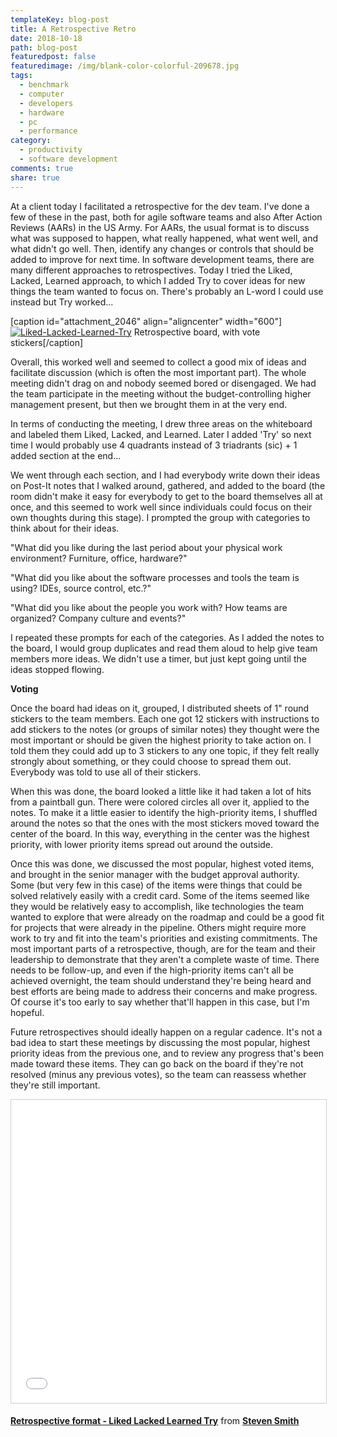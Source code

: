 ```yaml
---
templateKey: blog-post
title: A Retrospective Retro
date: 2018-10-18
path: blog-post
featuredpost: false
featuredimage: /img/blank-color-colorful-209678.jpg
tags:
  - benchmark
  - computer
  - developers
  - hardware
  - pc
  - performance
category:
  - productivity
  - software development
comments: true
share: true
---
```


At a client today I facilitated a retrospective for the dev team. I've done a few of these in the past, both for agile software teams and also After Action Reviews (AARs) in the US Army. For AARs, the usual format is to discuss what was supposed to happen, what really happened, what went well, and what didn't go well. Then, identify any changes or controls that should be added to improve for next time. In software development teams, there are many different approaches to retrospectives. Today I tried the Liked, Lacked, Learned approach, to which I added Try to cover ideas for new things the team wanted to focus on. There's probably an L-word I could use instead but Try worked...

\[caption id="attachment\_2046" align="aligncenter" width="600"\][![Liked-Lacked-Learned-Try](/img/Sketches-7-300x225.png)](http://ardalis.com/wp-content/uploads/2018/10/Sketches-7.png) Retrospective board, with vote stickers\[/caption\]

Overall, this worked well and seemed to collect a good mix of ideas and facilitate discussion (which is often the most important part). The whole meeting didn't drag on and nobody seemed bored or disengaged. We had the team participate in the meeting without the budget-controlling higher management present, but then we brought them in at the very end.

In terms of conducting the meeting, I drew three areas on the whiteboard and labeled them Liked, Lacked, and Learned. Later I added 'Try' so next time I would probably use 4 quadrants instead of 3 triadrants (sic) + 1 added section at the end...

We went through each section, and I had everybody write down their ideas on Post-It notes that I walked around, gathered, and added to the board (the room didn't make it easy for everybody to get to the board themselves all at once, and this seemed to work well since individuals could focus on their own thoughts during this stage). I prompted the group with categories to think about for their ideas.

"What did you like during the last period about your physical work environment? Furniture, office, hardware?"

"What did you like about the software processes and tools the team is using? IDEs, source control, etc.?"

"What did you like about the people you work with? How teams are organized? Company culture and events?"

I repeated these prompts for each of the categories. As I added the notes to the board, I would group duplicates and read them aloud to help give team members more ideas. We didn't use a timer, but just kept going until the ideas stopped flowing.

**Voting**

Once the board had ideas on it, grouped, I distributed sheets of 1" round stickers to the team members. Each one got 12 stickers with instructions to add stickers to the notes (or groups of similar notes) they thought were the most important or should be given the highest priority to take action on. I told them they could add up to 3 stickers to any one topic, if they felt really strongly about something, or they could choose to spread them out. Everybody was told to use all of their stickers.

When this was done, the board looked a little like it had taken a lot of hits from a paintball gun. There were colored circles all over it, applied to the notes. To make it a little easier to identify the high-priority items, I shuffled around the notes so that the ones with the most stickers moved toward the center of the board. In this way, everything in the center was the highest priority, with lower priority items spread out around the outside.

Once this was done, we discussed the most popular, highest voted items, and brought in the senior manager with the budget approval authority. Some (but very few in this case) of the items were things that could be solved relatively easily with a credit card. Some of the items seemed like they would be relatively easy to accomplish, like technologies the team wanted to explore that were already on the roadmap and could be a good fit for projects that were already in the pipeline. Others might require more work to try and fit into the team's priorities and existing commitments. The most important parts of a retrospective, though, are for the team and their leadership to demonstrate that they aren't a complete waste of time. There needs to be follow-up, and even if the high-priority items can't all be achieved overnight, the team should understand they're being heard and best efforts are being made to address their concerns and make progress. Of course it's too early to say whether that'll happen in this case, but I'm hopeful.

Future retrospectives should ideally happen on a regular cadence. It's not a bad idea to start these meetings by discussing the most popular, highest priority ideas from the previous one, and to review any progress that's been made toward these items. They can go back on the board if they're not resolved (minus any previous votes), so the team can reassess whether they're still important.

<iframe width="595" height="485" style="border: 1px solid #CCC; border-width: 1px; margin-bottom: 5px; max-width: 100%;" src="//www.slideshare.net/slideshow/embed_code/key/d3AQScZGE7xuoY" frameborder="0" marginwidth="0" marginheight="0" scrolling="no" allowfullscreen="allowfullscreen"></iframe>

**[Retrospective format - Liked Lacked Learned Try](//www.slideshare.net/ardalis/retrospective-format-liked-lacked-learned-try "Retrospective format - Liked Lacked Learned Try")** from **[Steven Smith](https://www.slideshare.net/ardalis)**
